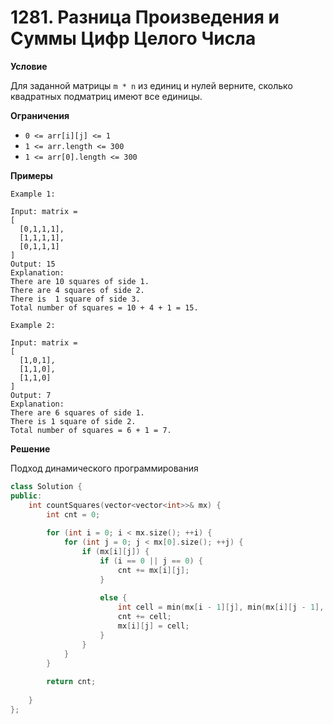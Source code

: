# 1281. Разница Произведения и Суммы Цифр Целого Числа

**Условие**

Для заданной матрицы `m * n` из единиц и нулей верните, сколько квадратных подматриц имеют все единицы.

**Ограничения**

- `0 <= arr[i][j] <= 1`
- `1 <= arr.length <= 300`
- `1 <= arr[0].length <= 300`

**Примеры**
```
Example 1:

Input: matrix =
[
  [0,1,1,1],
  [1,1,1,1],
  [0,1,1,1]
]
Output: 15
Explanation: 
There are 10 squares of side 1.
There are 4 squares of side 2.
There is  1 square of side 3.
Total number of squares = 10 + 4 + 1 = 15.

Example 2:

Input: matrix = 
[
  [1,0,1],
  [1,1,0],
  [1,1,0]
]
Output: 7
Explanation: 
There are 6 squares of side 1.  
There is 1 square of side 2. 
Total number of squares = 6 + 1 = 7.
```


**Решение**

Подход динамического программирования

```C++
class Solution {
public:
    int countSquares(vector<vector<int>>& mx) {
        int cnt = 0;
        
        for (int i = 0; i < mx.size(); ++i) {
            for (int j = 0; j < mx[0].size(); ++j) {
                if (mx[i][j]) {
                    if (i == 0 || j == 0) {
                        cnt += mx[i][j];
                    }
                    
                    else {
                        int cell = min(mx[i - 1][j], min(mx[i][j - 1], mx[i - 1][j - 1])) + mx[i][j];
                        cnt += cell;
                        mx[i][j] = cell;
                    }
                }
            }
        }
        
        return cnt;
        
    }
};
```